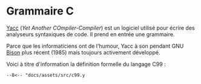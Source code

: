 # Grammaire C

[Yacc](https://fr.wikipedia.org/wiki/Yacc_(logiciel)) (*Yet Another COmpiler-Compiler*) est un logiciel utilisé pour écrire des analyseurs syntaxiques de code. Il prend en entrée une grammaire.

Parce que les informaticiens ont de l'humour, Yacc à son pendant GNU [Bison](https://en.wikipedia.org/wiki/GNU_Bison) plus récent (1985) mais toujours activement développé.

Voici à titre d'information la définition formelle du langage C99 :

```text
--8<-- "docs/assets/src/c99.y
```

